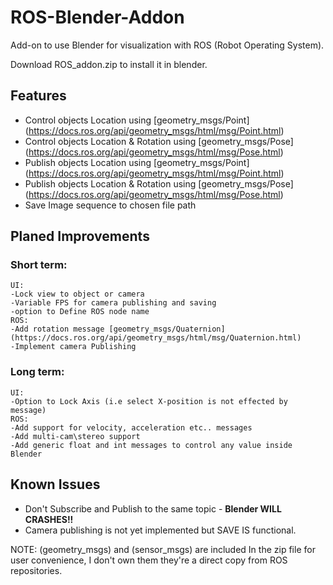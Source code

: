 # ROS-Blender-Addon
Add-on to use Blender for visualization with ROS (Robot Operating System).

Download ROS_addon.zip to install it in blender.

## Features
- Control objects Location using [geometry_msgs/Point]
(https://docs.ros.org/api/geometry_msgs/html/msg/Point.html)
- Control objects Location & Rotation using [geometry_msgs/Pose]
(https://docs.ros.org/api/geometry_msgs/html/msg/Pose.html)
- Publish objects Location using [geometry_msgs/Point]
(https://docs.ros.org/api/geometry_msgs/html/msg/Point.html)
- Publish objects Location & Rotation using [geometry_msgs/Pose]
(https://docs.ros.org/api/geometry_msgs/html/msg/Pose.html)
- Save Image sequence to chosen file path


## Planed Improvements
  ### Short term:
    UI:
    -Lock view to object or camera
    -Variable FPS for camera publishing and saving
    -option to Define ROS node name
    ROS:
    -Add rotation message [geometry_msgs/Quaternion]
    (https://docs.ros.org/api/geometry_msgs/html/msg/Quaternion.html)
    -Implement camera Publishing

  ### Long term:
    UI:
    -Option to Lock Axis (i.e select X-position is not effected by message)
    ROS:
    -Add support for velocity, acceleration etc.. messages
    -Add multi-cam\stereo support
    -Add generic float and int messages to control any value inside Blender 



## Known Issues
- Don't Subscribe and Publish to the same topic - **Blender WILL CRASHES!!**
- Camera publishing is not yet implemented but SAVE IS functional.


NOTE: (geometry_msgs) and (sensor_msgs) are included In the zip file for user convenience, I don't own them they're a direct copy from ROS repositories.
